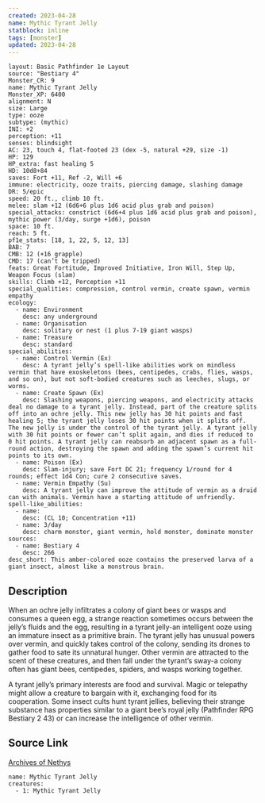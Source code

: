 ```yaml
---
created: 2023-04-28
name: Mythic Tyrant Jelly
statblock: inline
tags: [monster]
updated: 2023-04-28
---
```

```statblock
layout: Basic Pathfinder 1e Layout
source: "Bestiary 4"
Monster_CR: 9
name: Mythic Tyrant Jelly
Monster_XP: 6400
alignment: N
size: Large
type: ooze
subtype: (mythic)
INI: +2
perception: +11
senses: blindsight
AC: 23, touch 4, flat-footed 23 (dex -5, natural +29, size -1)
HP: 129
HP_extra: fast healing 5
HD: 10d8+84
saves: Fort +11, Ref -2, Will +6
immune: electricity, ooze traits, piercing damage, slashing damage
DR: 5/epic
speed: 20 ft., climb 10 ft.
melee: slam +12 (6d6+6 plus 1d6 acid plus grab and poison)
special_attacks: constrict (6d6+4 plus 1d6 acid plus grab and poison), mythic power (3/day, surge +1d6), poison
space: 10 ft.
reach: 5 ft.
pf1e_stats: [18, 1, 22, 5, 12, 13]
BAB: 7
CMB: 12 (+16 grapple)
CMD: 17 (can’t be tripped)
feats: Great Fortitude, Improved Initiative, Iron Will, Step Up, Weapon Focus (slam)
skills: Climb +12, Perception +11
special_qualities: compression, control vermin, create spawn, vermin empathy
ecology:
  - name: Environment
    desc: any underground
  - name: Organisation
    desc: solitary or nest (1 plus 7-19 giant wasps)
  - name: Treasure
    desc: standard
special_abilities:
  - name: Control Vermin (Ex)
    desc: A tyrant jelly’s spell-like abilities work on mindless vermin that have exoskeletons (bees, centipedes, crabs, flies, wasps, and so on), but not soft-bodied creatures such as leeches, slugs, or worms.
  - name: Create Spawn (Ex)
    desc: Slashing weapons, piercing weapons, and electricity attacks deal no damage to a tyrant jelly. Instead, part of the creature splits off into an ochre jelly. This new jelly has 30 hit points and fast healing 5; the tyrant jelly loses 30 hit points when it splits off. The new jelly is under the control of the tyrant jelly. A tyrant jelly with 30 hit points or fewer can’t split again, and dies if reduced to 0 hit points. A tyrant jelly can reabsorb an adjacent spawn as a full-round action, destroying the spawn and adding the spawn’s current hit points to its own.
  - name: Poison (Ex)
    desc: Slam-injury; save Fort DC 21; frequency 1/round for 4 rounds; effect 1d4 Con; cure 2 consecutive saves.
  - name: Vermin Empathy (Su)
    desc: A tyrant jelly can improve the attitude of vermin as a druid can with animals. Vermin have a starting attitude of unfriendly.
spell-like_abilities:
  - name:
    desc: (CL 10; Concentration +11)
  - name: 3/day
    desc: charm monster, giant vermin, hold monster, dominate monster
sources:
  - name: Bestiary 4
    desc: 266
desc_short: This amber-colored ooze contains the preserved larva of a giant insect, almost like a monstrous brain.
```
## Description
When an ochre jelly infiltrates a colony of giant bees or wasps and consumes a queen egg, a strange reaction sometimes occurs between the jelly’s fluids and the egg, resulting in a tyrant jelly-an intelligent ooze using an immature insect as a primitive brain. The tyrant jelly has unusual powers over vermin, and quickly takes control of the colony, sending its drones to gather food to sate its unnatural hunger. Other vermin are attracted to the scent of these creatures, and then fall under the tyrant’s sway-a colony often has giant bees, centipedes, spiders, and wasps working together.

A tyrant jelly’s primary interests are food and survival. Magic or telepathy might allow a creature to bargain with it, exchanging food for its cooperation. Some insect cults hunt tyrant jellies, believing their strange substance has properties similar to a giant bee’s royal jelly (Pathfinder RPG Bestiary 2 43) or can increase the intelligence of other vermin.
## Source Link
[Archives of Nethys](https://aonprd.com/MythicMonsterDisplay.aspx?ItemName=Tyrant%20Jelly)
```encounter-table
name: Mythic Tyrant Jelly
creatures:
  - 1: Mythic Tyrant Jelly
```
